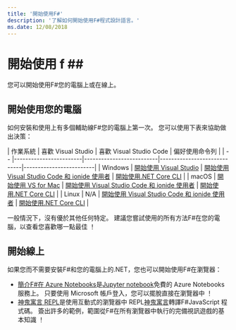 ```yaml
---
title: '開始使用F#'
description: '了解如何開始使用F#程式設計語言。'
ms.date: 12/08/2018
---
```

# <a name="get-started-with-f"></a>開始使用 f #\#

您可以開始使用F#您的電腦上或在線上。

## <a name="get-started-on-your-machine"></a>開始使用您的電腦

如何安裝和使用上有多個輔助線F#您的電腦上第一次。  您可以使用下表來協助做出決策：

| 作業系統 | 喜歡 Visual Studio | 喜歡 Visual Studio Code | 偏好使用命令列 |
| -- |------------------------|--------------------------|-----------------------------|-------------------------|
| Windows | [開始使用 Visual Studio](get-started-visual-studio.md) | [開始使用 Visual Studio Code 和 ionide 使用者](get-started-vscode.md) | [開始使用.NET Core CLI](get-started-command-line.md) |
| macOS | [開始使用 VS for Mac](get-started-with-visual-studio-for-mac.md) | [開始使用 Visual Studio Code 和 ionide 使用者](get-started-vscode.md) | [開始使用.NET Core CLI](get-started-command-line.md) |
| Linux | N/A | [開始使用 Visual Studio Code 和 ionide 使用者](get-started-vscode.md) | [開始使用.NET Core CLI](get-started-command-line.md) |

一般情況下，沒有優於其他任何特定。 建議您嘗試使用的所有方法F#在您的電腦，以查看您喜歡哪一點最佳 ！

## <a name="get-started-online"></a>開始線上

如果您而不需要安裝F#和您的電腦上的.NET，您也可以開始使用F#在瀏覽器：

* [簡介F#在 Azure Notebooks](https://notebooks.azure.com/Microsoft/projects/2018-Intro-FSharp/html/Introduction%20to%20FSharp.ipynb)是[Jupyter notebook](https://jupyter.org/)免費的 Azure Notebooks 服務上。 只要使用 Microsoft 帳戶登入，您可以擺脫直接在瀏覽器中 ！
* [神鬼寓言 REPL](https://fable.io/repl/)是使用互動式的瀏覽器中 REPL[神鬼寓言](https://fable.io/)轉譯F#JavaScript 程式碼。 簽出許多的範例，範圍從F#在所有瀏覽器中執行的完備視訊遊戲的基本知識 ！
